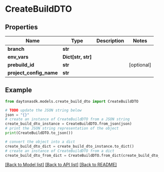 # CreateBuildDTO


## Properties

Name | Type | Description | Notes
------------ | ------------- | ------------- | -------------
**branch** | **str** |  | 
**env_vars** | **Dict[str, str]** |  | 
**prebuild_id** | **str** |  | [optional] 
**project_config_name** | **str** |  | 

## Example

```python
from daytonasdk.models.create_build_dto import CreateBuildDTO

# TODO update the JSON string below
json = "{}"
# create an instance of CreateBuildDTO from a JSON string
create_build_dto_instance = CreateBuildDTO.from_json(json)
# print the JSON string representation of the object
print(CreateBuildDTO.to_json())

# convert the object into a dict
create_build_dto_dict = create_build_dto_instance.to_dict()
# create an instance of CreateBuildDTO from a dict
create_build_dto_from_dict = CreateBuildDTO.from_dict(create_build_dto_dict)
```
[[Back to Model list]](../README.md#documentation-for-models) [[Back to API list]](../README.md#documentation-for-api-endpoints) [[Back to README]](../README.md)


